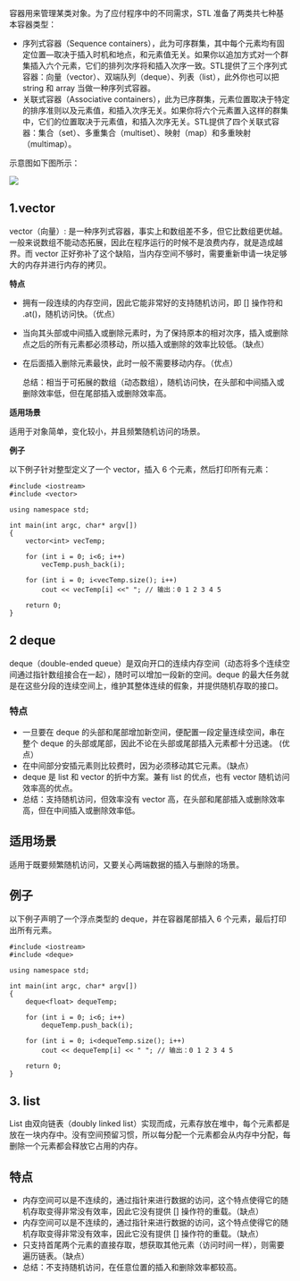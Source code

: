 容器用来管理某类对象。为了应付程序中的不同需求，STL 准备了两类共七种基本容器类型：

-   序列式容器（Sequence containers），此为可序群集，其中每个元素均有固定位置—取决于插入时机和地点，和元素值无关。如果你以追加方式对一个群集插入六个元素，它们的排列次序将和插入次序一致。STL提供了三个序列式容器：向量（vector）、双端队列（deque）、列表（list），此外你也可以把 string 和 array 当做一种序列式容器。
-   关联式容器（Associative containers），此为已序群集，元素位置取决于特定的排序准则以及元素值，和插入次序无关。如果你将六个元素置入这样的群集中，它们的位置取决于元素值，和插入次序无关。STL提供了四个关联式容器：集合（set）、多重集合（multiset）、映射（map）和多重映射（multimap）。

示意图如下图所示：

![](https://img2018.cnblogs.com/blog/1075214/201901/1075214-20190111125204355-653568826.png)

## 1.vector

vector（向量）: 是一种序列式容器，事实上和数组差不多，但它比数组更优越。一般来说数组不能动态拓展，因此在程序运行的时候不是浪费内存，就是造成越界。而 vector 正好弥补了这个缺陷，当内存空间不够时，需要重新申请一块足够大的内存并进行内存的拷贝。

**特点**

-   拥有一段连续的内存空间，因此它能非常好的支持随机访问，即 [] 操作符和 .at()，随机访问快。（优点）

-   当向其头部或中间插入或删除元素时，为了保持原本的相对次序，插入或删除点之后的所有元素都必须移动，所以插入或删除的效率比较低。（缺点）

-   在后面插入删除元素最快，此时一般不需要移动内存。（优点）

    

    总结：相当于可拓展的数组（动态数组），随机访问快，在头部和中间插入或删除效率低，但在尾部插入或删除效率高。



**适用场景**

适用于对象简单，变化较小，并且频繁随机访问的场景。



**例子**

以下例子针对整型定义了一个 vector，插入 6 个元素，然后打印所有元素：

```
#include <iostream>
#include <vector>

using namespace std;

int main(int argc, char* argv[])
{
	vector<int> vecTemp;

	for (int i = 0; i<6; i++)
		vecTemp.push_back(i);

	for (int i = 0; i<vecTemp.size(); i++)
		cout << vecTemp[i] <<" "; // 输出：0 1 2 3 4 5

	return 0;
}
```

## 2 deque

deque（double-ended queue）是双向开口的连续内存空间（动态将多个连续空间通过指针数组接合在一起），随时可以增加一段新的空间。deque 的最大任务就是在这些分段的连续空间上，维护其整体连续的假象，并提供随机存取的接口。

### 特点

-   一旦要在 deque 的头部和尾部增加新空间，便配置一段定量连续空间，串在整个 deque 的头部或尾部，因此不论在头部或尾部插入元素都十分迅速。 (优点）
-   在中间部分安插元素则比较费时，因为必须移动其它元素。（缺点）
-   deque 是 list 和 vector 的折中方案。兼有 list 的优点，也有 vector 随机访问效率高的优点。
-   总结：支持随机访问，但效率没有 vector 高，在头部和尾部插入或删除效率高，但在中间插入或删除效率低。



## 适用场景

适用于既要频繁随机访问，又要关心两端数据的插入与删除的场景。

## 例子

以下例子声明了一个浮点类型的 deque，并在容器尾部插入 6 个元素，最后打印出所有元素。

```
#include <iostream>
#include <deque>

using namespace std;

int main(int argc, char* argv[])
{
	deque<float> dequeTemp;

	for (int i = 0; i<6; i++)
		dequeTemp.push_back(i);

	for (int i = 0; i<dequeTemp.size(); i++)
		cout << dequeTemp[i] << " "; // 输出：0 1 2 3 4 5

	return 0;
}
```

## 3. list

List 由双向链表（doubly linked list）实现而成，元素存放在堆中，每个元素都是放在一块内存中。没有空间预留习惯，所以每分配一个元素都会从内存中分配，每删除一个元素都会释放它占用的内存。

## 特点

-   内存空间可以是不连续的，通过指针来进行数据的访问，这个特点使得它的随机存取变得非常没有效率，因此它没有提供 [] 操作符的重载。（缺点）
-   内存空间可以是不连续的，通过指针来进行数据的访问，这个特点使得它的随机存取变得非常没有效率，因此它没有提供 [] 操作符的重载。（缺点）
-   只支持首尾两个元素的直接存取，想获取其他元素（访问时间一样），则需要遍历链表。（缺点）
-   总结：不支持随机访问，在任意位置的插入和删除效率都较高。
